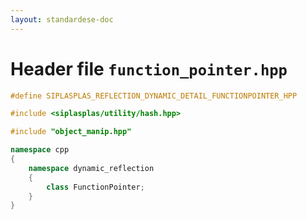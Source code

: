 ```yaml
---
layout: standardese-doc
---
```


# Header file `function_pointer.hpp`

``` cpp
#define SIPLASPLAS_REFLECTION_DYNAMIC_DETAIL_FUNCTIONPOINTER_HPP 

#include <siplasplas/utility/hash.hpp>

#include "object_manip.hpp"

namespace cpp
{
    namespace dynamic_reflection
    {
        class FunctionPointer;
    }
}
```
